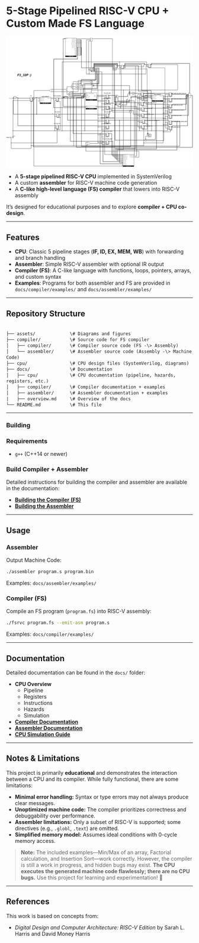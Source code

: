 # 5-Stage Pipelined RISC-V CPU + Custom Made FS Language
![CPU Logic Diagram](assets/cpu_logic_diagram.png)

* A **5-stage pipelined RISC-V CPU** implemented in SystemVerilog
* A custom **assembler** for RISC-V machine code generation
* A **C-like high-level language (FS) compiler** that lowers into RISC-V assembly

It’s designed for educational purposes and to explore **compiler + CPU co-design**.

---

## Features

* **CPU**: Classic 5 pipeline stages (**IF, ID, EX, MEM, WB**) with forwarding and branch handling
* **Assembler**: Simple RISC-V assembler with optional IR output
* **Compiler (FS)**: A C-like language with functions, loops, pointers, arrays, and custom syntax
* **Examples**: Programs for both assembler and FS are provided in `docs/compiler/examples/` and `docs/assembler/examples/`

---

## Repository Structure

```

├── assets/             \# Diagrams and figures
├── compiler/           \# Source code for FS compiler
│   ├── compiler/       \# Compiler source code (FS -\> Assembly)
│   └── assembler/      \# Assembler source code (Assembly -\> Machine Code)
├── cpu/                \# CPU design files (SystemVerilog, diagrams)
├── docs/               \# Documentation
│   ├── cpu/            \# CPU documentation (pipeline, hazards, registers, etc.)
│   ├── compiler/       \# Compiler documentation + examples
│   ├── assembler/      \# Assembler documentation + examples
|   ├── overview.md     \# Overview of the docs
└── README.md           \# This file

```

---

### Building

### Requirements

* `g++` (C++14 or newer)

### Build Compiler + Assembler

Detailed instructions for building the compiler and assembler are available in the documentation:

* **[Building the Compiler (FS)](docs/compiler/compiler.md)**
* **[Building the Assembler](docs/assembler/assembler.md)**
-----

## Usage

### Assembler

Output Machine Code:

```bash
./assembler program.s program.bin
```

Examples: `docs/assembler/examples/`

### Compiler (FS)

Compile an FS program (`program.fs`) into RISC-V assembly:

```bash
./fsrvc program.fs --emit-asm program.s
```

Examples: `docs/compiler/examples/`

-----


## Documentation

Detailed documentation can be found in the `docs/` folder:

  * **CPU Overview**
      * Pipeline
      * Registers
      * Instructions
      * Hazards
      * Simulation
  * **[Compiler Documentation](docs/compiler/)**
  * **[Assembler Documentation](docs/assembler/)**
  * **[CPU Simulation Guide](docs/cpu/simulation.md)**

-----

## Notes & Limitations

This project is primarily **educational** and demonstrates the interaction between a CPU and its compiler. While fully functional, there are some limitations:

- **Minimal error handling:** Syntax or type errors may not always produce clear messages.  
- **Unoptimized machine code:** The compiler prioritizes correctness and debuggability over performance.  
- **Assembler limitations:** Only a subset of RISC-V is supported; some directives (e.g., `.globl`, `.text`) are omitted.  
- **Simplified memory model:** Assumes ideal conditions with 0-cycle memory access.  

> **Note:** The included examples—Min/Max of an array, Factorial calculation, and Insertion Sort—work correctly. However, the compiler is still a work in progress, and hidden bugs may exist. **The CPU executes the generated machine code flawlessly; there are no CPU bugs.** Use this project for learning and experimentation! 💖

---
## References

This work is based on concepts from:

  * *Digital Design and Computer Architecture: RISC-V Edition* by Sarah L. Harris and David Money Harris
